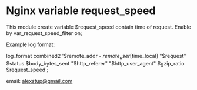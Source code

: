 # Nginx variable request_speed

This module create variable $request_speed contain time of request.
Enable by var_request_speed_filter on;

Example log format:

log_format combined2 '$remote_addr - $remote_user [$time_local] "$request" $status $body_bytes_sent "$http_referer" "$http_user_agent" $gzip_ratio $request_speed';

email: alexstup@gmail.com
